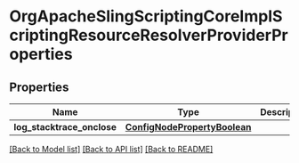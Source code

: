 # OrgApacheSlingScriptingCoreImplScriptingResourceResolverProviderProperties

## Properties
Name | Type | Description | Notes
------------ | ------------- | ------------- | -------------
**log_stacktrace_onclose** | [**ConfigNodePropertyBoolean**](ConfigNodePropertyBoolean.md) |  | [optional] 

[[Back to Model list]](../README.md#documentation-for-models) [[Back to API list]](../README.md#documentation-for-api-endpoints) [[Back to README]](../README.md)


